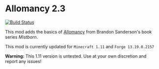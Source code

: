 Allomancy 2.3
=========
[![Build Status](https://drone.io/github.com/legobmw99/Allomancy/status.png)](https://drone.io/github.com/legobmw99/Allomancy/latest)

This mod adds the basics of [Allomancy](http://coppermind.net/wiki/Allomancy) from Brandon Sanderson's book series *Mistborn*. 

This mod is currently updated for `Minecraft 1.11` and `Forge 13.19.0.2157`


**Warning:** This 1.11 version is untested. Use at your own discretion and report any issues!
